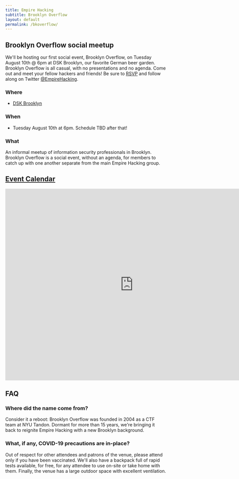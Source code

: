 ```yaml
---
title: Empire Hacking
subtitle: Brooklyn Overflow
layout: default
permalink: /bkoverflow/
---
```


## Brooklyn Overflow social meetup

We'll be hosting our first social event, Brooklyn Overflow, on Tuesday August 10th @ 6pm at DSK Brooklyn, our favorite German beer garden. Brooklyn Overflow is all casual, with no presentations and no agenda. Come out and meet your fellow hackers and friends! Be sure to [RSVP](https://www.meetup.com/Empire-Hacking/events/279719204/) and follow along on Twitter [@EmpireHacking](https://twitter.com/EmpireHacking).

### Where

* [DSK Brooklyn](https://dsk-brooklyn.com/)

### When

* Tuesday August 10th at 6pm. Schedule TBD after that!

### What

An informal meetup of information security professionals in Brooklyn. Brooklyn Overflow is a social event, without an agenda, for members to catch up with one another separate from the main Empire Hacking group.

## [Event Calendar](https://calendar.google.com/calendar/embed?src=trailofbits.com_u4ugmlhgr0nf58s1ji8fteed2k%40group.calendar.google.com&ctz=America/New_York)

<iframe src="https://calendar.google.com/calendar/embed?src=trailofbits.com_u4ugmlhgr0nf58s1ji8fteed2k%40group.calendar.google.com&ctz=America/New_York" style="border: 0" width="800" height="600" frameborder="0" scrolling="no"></iframe>

## FAQ

### Where did the name come from?

Consider it a reboot: Brooklyn Overflow was founded in 2004 as a CTF team at NYU Tandon. Dormant for more than 15 years, we're bringing it back to reignite Empire Hacking with a new Brooklyn background.

### What, if any, COVID-19 precautions are in-place?

Out of respect for other attendees and patrons of the venue, please attend only if you have been vaccinated. We'll also have a backpack full of rapid tests available, for free, for any attendee to use on-site or take home with them. Finally, the venue has a large outdoor space with excellent ventilation.

